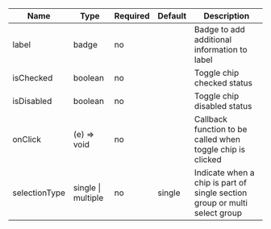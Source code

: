 | Name          | Type               | Required | Default | Description                                                                |
|---------------|--------------------|----------|---------|----------------------------------------------------------------------------|
| label         | badge              | no       |         | Badge to add additional information to label                               |
| isChecked     | boolean            | no       |         | Toggle chip checked status                                                 |
| isDisabled    | boolean            | no       |         | Toggle chip disabled status                                                |
| onClick       | (e) => void        | no       |         | Callback function to be called when toggle chip is clicked                 |
| selectionType | single \| multiple | no       | single  | Indicate when a chip is part of single section group or multi select group |